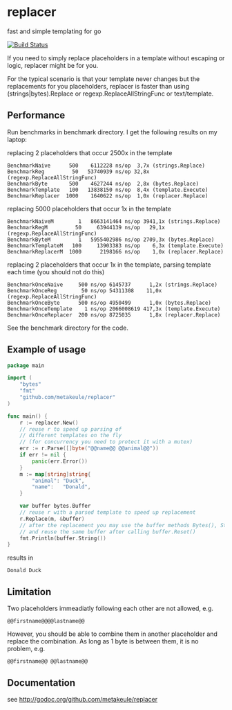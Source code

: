 replacer
========

fast and simple templating for go

[![Build Status](https://secure.travis-ci.org/metakeule/replacer.png)](http://travis-ci.org/metakeule/replacer)

If you need to simply replace placeholders in a template without escaping or logic,
replacer might be for you.

For the typical scenario is that your template never changes but the replacements for you placeholders, replacer is faster than using (strings|bytes).Replace or regexp.ReplaceAllStringFunc or text/template.

Performance
-----------

Run benchmarks in benchmark directory.
I get the following results on my laptop:

replacing 2 placeholders that occur 2500x in the template

    BenchmarkNaive      500    6112228 ns/op  3,7x (strings.Replace)
    BenchmarkReg         50   53740939 ns/op 32,8x (regexp.ReplaceAllStringFunc)
    BenchmarkByte       500    4627244 ns/op  2,8x (bytes.Replace)
    BenchmarkTemplate   100   13838150 ns/op  8,4x (template.Execute)
    BenchmarkReplacer  1000    1640622 ns/op  1,0x (replacer.Replace)

replacing 5000 placeholders that occur 1x in the template

    BenchmarkNaiveM        1   8663141464 ns/op 3941,1x (strings.Replace)
    BenchmarkRegM         50     63944139 ns/op   29,1x (regexp.ReplaceAllStringFunc)
    BenchmarkByteM         1   5955402986 ns/op 2709,3x (bytes.Replace)
    BenchmarkTemplateM   100     13903383 ns/op    6,3x (template.Execute)
    BenchmarkReplacerM  1000      2198166 ns/op    1,0x (replacer.Replace)

replacing 2 placeholders that occur 1x in the template, parsing template each time (you should not do this)

    BenchmarkOnceNaive     500 ns/op 6145737      1,2x (strings.Replace)
    BenchmarkOnceReg        50 ns/op 54311308    11,0x (regexp.ReplaceAllStringFunc)
    BenchmarkOnceByte      500 ns/op 4950499      1,0x (bytes.Replace)
    BenchmarkOnceTemplate    1 ns/op 2066008619 417,3x (template.Execute)
    BenchmarkOnceReplacer  200 ns/op 8725035      1,8x (replacer.Replace)

See the benchmark directory for the code.


Example of usage
----------------

```go
package main

import (
    "bytes"
    "fmt"
    "github.com/metakeule/replacer"
)

func main() {
    r := replacer.New()
    // reuse r to speed up parsing of
    // different templates on the fly
    // (for concurrency you need to protect it with a mutex)
    err := r.Parse([]byte("@@name@@ @@animal@@"))
    if err != nil {
        panic(err.Error())
    }
    m := map[string]string{
        "animal": "Duck",
        "name":   "Donald",
    }

    var buffer bytes.Buffer
    // reuse r with a parsed template to speed up replacement
    r.Replace(m, &buffer)
    // after the replacement you may use the buffer methods Bytes(), String(), Write() or WriteTo()
    // and reuse the same buffer after calling buffer.Reset()
    fmt.Println(buffer.String())
}
```

results in

```
Donald Duck
```

Limitation
----------

Two placeholders immeadiatly following each other are not allowed, e.g.
    
    @@firstname@@@@lastname@@

However, you should be able to combine them in another placeholder and replace the combination.
As long as 1 byte is between them, it is no problem, e.g.

    @@firstname@@ @@lastname@@

Documentation
-------------

see http://godoc.org/github.com/metakeule/replacer
